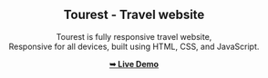 <div align="center">
  
  <h2 align="center">Tourest - Travel website</h2>

  Tourest is fully responsive travel website, <br />Responsive for all devices, built using HTML, CSS, and JavaScript.

  <a href="https://diyorcodes.github.io/tourest/"><strong>➥ Live Demo</strong></a>

</div>

